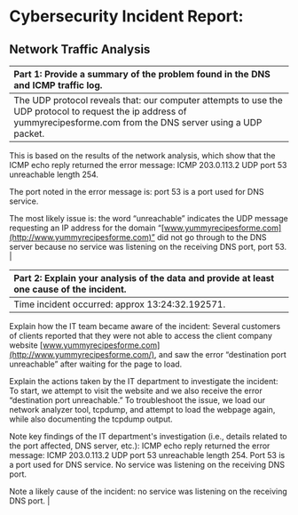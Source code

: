 # Cybersecurity Incident Report: 

## Network Traffic Analysis

| Part 1: Provide a summary of the problem found in the DNS and ICMP  traffic log.  |
| :---- |
| The UDP protocol reveals that: our computer attempts to use the UDP protocol to request the ip address of yummyrecipesforme.com from the DNS server using a UDP packet\.

This is based on the results of the network analysis, which show that the ICMP echo reply returned the error message: ICMP 203.0.113.2 UDP port 53 unreachable length 254\.

The port noted in the error message is: port 53 is a port used for DNS service\.

The most likely issue is: the word “unreachable” indicates the UDP message requesting an IP address for the domain “[www.yummyrecipesforme.com](http://www.yummyrecipesforme.com)” did not go through to the DNS server because no service was listening on the receiving DNS port, port 53\.  |

| Part 2: Explain your analysis of the data and provide at least one cause of the incident. |
| :---- |
| Time incident occurred: approx 13:24:32.192571\.

Explain how the IT team became aware of the incident: Several customers of clients reported that they were not able to access the client company website [www.yummyrecipesforme.com](http://www.yummyrecipesforme.com/), and saw the error “destination port unreachable” after waiting for the page to load\.

Explain the actions taken by the IT department to investigate the incident: To start, we attempt to visit the website and we also receive the error “destination port unreachable.” To troubleshoot the issue, we load our network analyzer tool, tcpdump, and attempt to load the webpage again, while also documenting the tcpdump output\.

Note key findings of the IT department's investigation (i.e., details related to the port affected, DNS server, etc.): ICMP echo reply returned the error message: ICMP 203.0.113.2 UDP port 53 unreachable length 254\. Port 53 is a port used for DNS service\. No service was listening on the receiving DNS port\.

Note a likely cause of the incident: no service was listening on the receiving DNS port\. |
